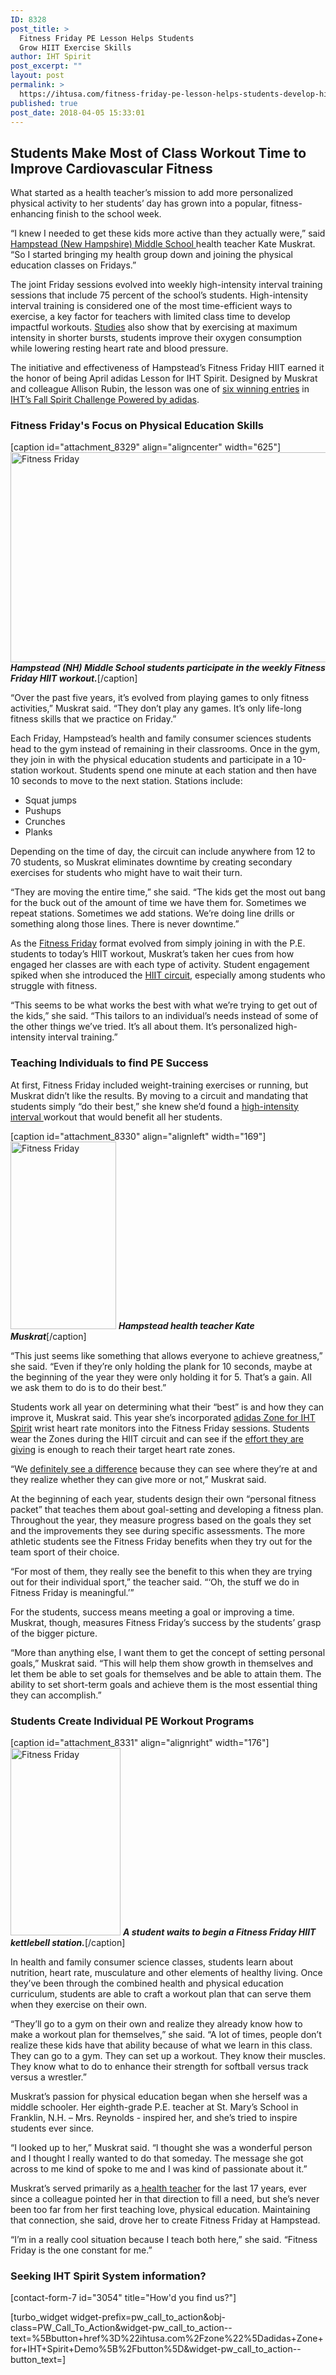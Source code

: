 ```yaml
---
ID: 8328
post_title: >
  Fitness Friday PE Lesson Helps Students
  Grow HIIT Exercise Skills
author: IHT Spirit
post_excerpt: ""
layout: post
permalink: >
  https://ihtusa.com/fitness-friday-pe-lesson-helps-students-develop-hiit-training-skills/
published: true
post_date: 2018-04-05 15:33:01
---
```

<h2>Students Make Most of Class Workout Time to Improve Cardiovascular Fitness</h2>
<span style="font-weight: 400;">What started as a health teacher’s mission to add more personalized physical activity to her students’ day has grown into a popular, fitness-enhancing finish to the school week.</span>

<span style="font-weight: 400;">“I knew I needed to get these kids more active than they actually were,” said </span><a href="https://sites.google.com/a/hampsteadschools.net/hms/"><span style="font-weight: 400;">Hampstead (New Hampshire) Middle School </span></a><span style="font-weight: 400;">health teacher Kate Muskrat. “So I started bringing my health group down and joining the physical education classes on Fridays.”</span>

<span style="font-weight: 400;">The joint Friday sessions evolved into weekly high-intensity interval training sessions that include 75 percent of the school’s students.</span><span style="font-weight: 400;"> </span>High-intensity interval training is considered one of the most time-efficient ways to exercise, a key factor for teachers with limited class time to develop impactful workouts. <a href="https://ihtusa.com/brief-bouts-of-exercise-can-spark-big-bursts-of-brain-power/">Studies</a> also show that by exercising at maximum intensity in shorter bursts, students improve their oxygen consumption while lowering resting heart rate and blood pressure.<!--more-->

<span style="font-weight: 400;">The initiative and effectiveness of Hampstead’s Fitness Friday HIIT earned it the honor of being April adidas Lesson for IHT Spirit. Designed by Muskrat and colleague Allison Rubin, the lesson was one of <a href="https://ihtusa.com/top-lessons-motivate-through-creativity-pe-technology/">six winning entries</a> in</span><a href="https://ihtusa.com/adidas-challenge-winners-2/"><span style="font-weight: 400;"> IHT’s Fall Spirit Challenge Powered by adidas</span></a><span style="font-weight: 400;">.</span>
<h3><b>Fitness Friday's Focus on Physical Education Skills</b></h3>
[caption id="attachment_8329" align="aligncenter" width="625"]<a href="https://ihtusa.com/wp-content/uploads/2018/04/Hampfeature.jpg"><img class="wp-image-8329" src="https://ihtusa.com/wp-content/uploads/2018/04/Hampfeature-300x161.jpg" alt="Fitness Friday" width="625" height="336" /></a> <strong><em>Hampstead (NH) Middle School students participate in the weekly Fitness Friday HIIT workout.</em></strong>[/caption]

<span style="font-weight: 400;">“Over the past five years, it’s evolved from playing games to only fitness activities,” Muskrat said. “They don’t play any games. It’s only life-long fitness skills that we practice on Friday.”</span>

<span style="font-weight: 400;">Each Friday, Hampstead’s health and family consumer sciences students head to the gym instead of remaining in their classrooms. Once in the gym, they join in with the physical education students and participate in a 10-station workout. Students spend one minute at each station and then have 10 seconds to move to the next station. Stations include:</span>
<ul>
 	<li style="font-weight: 400;"><span style="font-weight: 400;">Squat jumps</span></li>
 	<li style="font-weight: 400;"><span style="font-weight: 400;">Pushups</span></li>
 	<li style="font-weight: 400;"><span style="font-weight: 400;">Crunches</span></li>
 	<li style="font-weight: 400;"><span style="font-weight: 400;">Planks</span></li>
</ul>
<span style="font-weight: 400;">Depending on the time of day, the circuit can include anywhere from 12 to 70 students, so Muskrat eliminates downtime by creating secondary exercises for students who might have to wait their turn.</span>

<span style="font-weight: 400;">“They are moving the entire time,” she said. “The kids get the most out bang for the buck out of the amount of time we have them for. Sometimes we repeat stations. Sometimes we add stations. We’re doing line drills or something along those lines. There is never downtime.”</span>

<span style="font-weight: 400;">As the </span><a href="https://drive.google.com/file/d/1wxYhrS49YgM5zGdLiplOflmKPGS1b5Jo/view?usp=sharing"><span style="font-weight: 400;">Fitness Friday</span></a><span style="font-weight: 400;"> format evolved from simply joining in with the P.E. students to today’s HIIT workout, Muskrat’s taken her cues from how engaged her classes are with each type of activity. Student engagement spiked when she introduced the </span><a href="https://ihtusa.com/fit-life-utilizes-hiit-principles-in-physical-education/"><span style="font-weight: 400;">HIIT circuit</span></a><span style="font-weight: 400;">, especially among students who struggle with fitness.</span>

<span style="font-weight: 400;">“This seems to be what works the best with what we’re trying to get out of the kids,” she said. “This tailors to an individual’s needs instead of some of the other things we’ve tried. It’s all about them. It’s personalized high-intensity interval training.”</span>
<h3><b>Teaching Individuals to find PE Success</b></h3>
<span style="font-weight: 400;">At first, Fitness Friday included weight-training exercises or running, but Muskrat didn’t like the results. By moving to a circuit and mandating that students simply “do their best,” she knew she’d found a </span><a href="http://popl.ink/QBG1G6"><span style="font-weight: 400;">high-intensity interval </span></a><span style="font-weight: 400;">workout that would benefit all her students.</span>

[caption id="attachment_8330" align="alignleft" width="169"]<a href="https://ihtusa.com/wp-content/uploads/2018/04/Muskrat.jpg"><img class="size-medium wp-image-8330" src="https://ihtusa.com/wp-content/uploads/2018/04/Muskrat-169x300.jpg" alt="Fitness Friday" width="169" height="300" /></a> <em><strong>Hampstead health teacher Kate Muskrat</strong></em>[/caption]

<span style="font-weight: 400;">“This just seems like something that allows everyone to achieve greatness,” she said. “Even if they’re only holding the plank for 10 seconds, maybe at the beginning of the year they were only holding it for 5. That’s a gain. All we ask them to do is to do their best.”</span>

Students work all year on determining what their “best” is and how they can improve it, Muskrat said. This year she’s incorporated <a href="http://ihtusa.com/zone">adidas Zone for IHT Spirit</a> wrist heart rate monitors into the Fitness Friday sessions. Students wear the Zones during the HIIT circuit and can see if the <a href="https://ihtusa.com/students-motivated-by-heart-rate-monitor-technology-during-pe/">effort they are giving</a> is enough to reach their target heart rate zones.

“We <a href="https://ihtusa.com/adding-pe-heart-rate-monitors-motivates-students-to-increase-activity-in-health-class/">definitely see a difference</a> because they can see where they’re at and they realize whether they can give more or not,” Muskrat said.

<span style="font-weight: 400;">At the beginning of each year, students design their own “personal fitness packet” that teaches them about goal-setting and developing a fitness plan. Throughout the year, they measure progress based on the goals they set and the improvements they see during specific assessments. The more athletic students see the Fitness Friday benefits when they try out for the team sport of their choice.</span>

<span style="font-weight: 400;">“For most of them, they really see the benefit to this when they are trying out for their individual sport,” the teacher said. “‘Oh, the stuff we do in Fitness Friday is meaningful.’”</span>

<span style="font-weight: 400;">For the students, success means meeting a goal or improving a time. Muskrat, though, measures Fitness Friday’s success by the students’ grasp of the bigger picture.</span>

<span style="font-weight: 400;">“More than anything else, I want them to get the concept of setting personal goals,” Muskrat said. “This will help them show growth in themselves and let them be able to set goals for themselves and be able to attain them. The ability to set short-term goals and achieve them is the most essential thing they can accomplish.”</span>
<h3><b>Students Create Individual PE Workout Programs</b></h3>
[caption id="attachment_8331" align="alignright" width="176"]<a href="https://ihtusa.com/wp-content/uploads/2018/04/IMG_0313.jpg"><img class="size-medium wp-image-8331" src="https://ihtusa.com/wp-content/uploads/2018/04/IMG_0313-176x300.jpg" alt="Fitness Friday" width="176" height="300" /></a> <em><strong>A student waits to begin a Fitness Friday HIIT kettlebell station.</strong></em>[/caption]

<span style="font-weight: 400;">In health and family consumer science classes, students learn about nutrition, heart rate, musculature and other elements of healthy living. Once they’ve been through the combined health and physical education curriculum, students are able to craft a workout plan that can serve them when they exercise on their own.</span>

<span style="font-weight: 400;">“They’ll go to a gym on their own and realize they already know how to make a workout plan for themselves,” she said. “A lot of times, people don’t realize these kids have that ability because of what we learn in this class. They can go to a gym. They can set up a workout. They know their muscles. They know what to do to enhance their strength for softball versus track versus a wrestler.”</span>

<span style="font-weight: 400;">Muskrat’s passion for physical education began when she herself was a middle schooler. Her eighth-grade P.E. teacher at St. Mary’s School in Franklin, N.H. – Mrs. Reynolds - inspired her, and she’s tried to inspire students ever since.</span>

<span style="font-weight: 400;">“I looked up to her,” Muskrat said. “I thought she was a wonderful person and I thought I really wanted to do that someday. The message she got across to me kind of spoke to me and I was kind of passionate about it.”</span>

<span style="font-weight: 400;">Muskrat’s served primarily as a</span><a href="https://sites.google.com/a/hampsteadschools.net/health/home"><span style="font-weight: 400;"> health teacher</span></a><span style="font-weight: 400;"> for the last 17 years, ever since a colleague pointed her in that direction to fill a need, but she’s never been too far from her first teaching love, physical education. Maintaining that connection, she said, drove her to create Fitness Friday at Hampstead.</span>

<span style="font-weight: 400;">“I’m in a really cool situation because I teach both here,” she said. “Fitness Friday is the one constant for me.”</span>
<h3><strong>Seeking IHT Spirit System information?</strong></h3>
[contact-form-7 id="3054" title="How'd you find us?"]

[turbo_widget widget-prefix=pw_call_to_action&obj-class=PW_Call_To_Action&widget-pw_call_to_action--text=%5Bbutton+href%3D%22ihtusa.com%2Fzone%22%5Dadidas+Zone+for+IHT+Spirit+Demo%5B%2Fbutton%5D&widget-pw_call_to_action--button_text=]